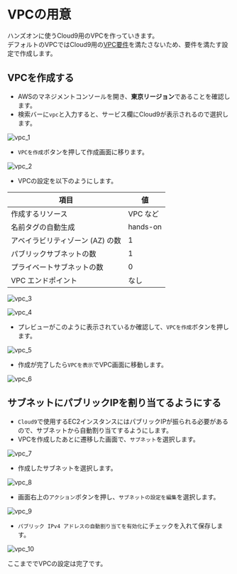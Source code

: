 # VPCの用意
ハンズオンに使うCloud9用のVPCを作っていきます。  
デフォルトのVPCではCloud9用の[VPC要件](https://docs.aws.amazon.com/ja_jp/cloud9/latest/user-guide/vpc-settings.html)を満たさないため、要件を満たす設定で作成します。

## VPCを作成する　
- AWSのマネジメントコンソールを開き、**東京リージョン**であることを確認します。
- 検索バーに`vpc`と入力すると、サービス欄にCloud9が表示されるので選択します。

![vpc_1](./img/vpc_1.png)

- `VPCを作成`ボタンを押して作成画面に移ります。

![vpc_2](./img/vpc_2.png)

- VPCの設定を以下のようにします。

|項目|値|
|--|--|
|作成するリソース|VPC など|
|名前タグの自動生成|hands-on|
|アベイラビリティゾーン (AZ) の数 |1|
|パブリックサブネットの数|1|
|プライベートサブネットの数|0|
|VPC エンドポイント|なし|

![vpc_3](./img/vpc_3.png)

![vpc_4](./img/vpc_4.png)

- プレビューがこのように表示されているか確認して、`VPCを作成`ボタンを押します。

![vpc_5](./img/vpc_5.png)


- 作成が完了したら`VPCを表示`でVPC画面に移動します。

![vpc_6](./img/vpc_6.png)

## サブネットにパブリックIPを割り当てるようにする
- `Cloud9`で使用するEC2インスタンスにはパブリックIPが振られる必要があるので、サブネットから自動割り当てするようにします。
- VPCを作成したあとに遷移した画面で、`サブネット`を選択します。

![vpc_7](./img/vpc_7.png)

- 作成したサブネットを選択します。

![vpc_8](./img/vpc_8.png)

- 画面右上の`アクション`ボタンを押し、`サブネットの設定を編集`を選択します。

![vpc_9](./img/vpc_9.png)

- `パブリック IPv4 アドレスの自動割り当てを有効化`にチェックを入れて保存します。

![vpc_10](./img/vpc_10.png)


ここまででVPCの設定は完了です。